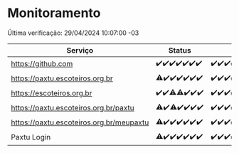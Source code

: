 # Monitoramento

Última verificação: 29/04/2024 10:07:00 -03

|Serviço|Status|Últimas 24h|
|---|---|---|
|https://github.com|<span title="2024-04-22: OK=24">✔️</span><span title="2024-04-23: OK=24">✔️</span><span title="2024-04-24: OK=24">✔️</span><span title="2024-04-25: OK=24">✔️</span><span title="2024-04-26: OK=24">✔️</span><span title="2024-04-27: OK=24">✔️</span><span title="2024-04-28: OK=14">✔️</span>|<span title="28/04/2024 11:03:00 -03 : 200">✔️</span><span title="28/04/2024 12:06:00 -03 : 200">✔️</span><span title="28/04/2024 13:06:00 -03 : 200">✔️</span><span title="28/04/2024 14:05:00 -03 : 200">✔️</span><span title="28/04/2024 15:07:00 -03 : 200">✔️</span><span title="28/04/2024 16:03:00 -03 : 200">✔️</span><span title="28/04/2024 17:07:00 -03 : 200">✔️</span><span title="28/04/2024 18:06:00 -03 : 200">✔️</span><span title="28/04/2024 19:05:00 -03 : 200">✔️</span><span title="28/04/2024 20:05:00 -03 : 200">✔️</span><span title="28/04/2024 21:31:00 -03 : 200">✔️</span><span title="28/04/2024 22:43:00 -03 : 200">✔️</span><span title="28/04/2024 23:19:00 -03 : 200">✔️</span><span title="29/04/2024 00:07:00 -03 : 200">✔️</span><span title="29/04/2024 01:08:00 -03 : 200">✔️</span><span title="29/04/2024 02:06:00 -03 : 200">✔️</span><span title="29/04/2024 03:09:00 -03 : 200">✔️</span><span title="29/04/2024 04:06:00 -03 : 200">✔️</span><span title="29/04/2024 05:10:00 -03 : 200">✔️</span><span title="29/04/2024 06:07:00 -03 : 200">✔️</span><span title="29/04/2024 07:07:00 -03 : 200">✔️</span><span title="29/04/2024 08:07:00 -03 : 200">✔️</span><span title="29/04/2024 09:11:00 -03 : 200">✔️</span><span title="29/04/2024 10:07:00 -03 : 200">✔️</span>|
|https://paxtu.escoteiros.org.br|<span title="2024-04-22: OK=23, Falhas=1">⚠️</span><span title="2024-04-23: OK=24">✔️</span><span title="2024-04-24: OK=24">✔️</span><span title="2024-04-25: OK=24">✔️</span><span title="2024-04-26: OK=24">✔️</span><span title="2024-04-27: OK=24">✔️</span><span title="2024-04-28: OK=14">✔️</span>|<span title="28/04/2024 11:03:00 -03 : 200">✔️</span><span title="28/04/2024 12:06:00 -03 : 200">✔️</span><span title="28/04/2024 13:06:00 -03 : 200">✔️</span><span title="28/04/2024 14:05:00 -03 : 200">✔️</span><span title="28/04/2024 15:07:00 -03 : 200">✔️</span><span title="28/04/2024 16:03:00 -03 : 200">✔️</span><span title="28/04/2024 17:07:00 -03 : 200">✔️</span><span title="28/04/2024 18:06:00 -03 : 200">✔️</span><span title="28/04/2024 19:05:00 -03 : 200">✔️</span><span title="28/04/2024 20:05:00 -03 : 200">✔️</span><span title="28/04/2024 21:31:00 -03 : 200">✔️</span><span title="28/04/2024 22:43:00 -03 : 200">✔️</span><span title="28/04/2024 23:19:00 -03 : 200">✔️</span><span title="29/04/2024 00:07:00 -03 : 200">✔️</span><span title="29/04/2024 01:08:00 -03 : 200">✔️</span><span title="29/04/2024 02:06:00 -03 : 200">✔️</span><span title="29/04/2024 03:09:00 -03 : 200">✔️</span><span title="29/04/2024 04:06:00 -03 : 200">✔️</span><span title="29/04/2024 05:10:00 -03 : 200">✔️</span><span title="29/04/2024 06:07:00 -03 : 200">✔️</span><span title="29/04/2024 07:07:00 -03 : 200">✔️</span><span title="29/04/2024 08:07:00 -03 : 200">✔️</span><span title="29/04/2024 09:11:00 -03 : 200">✔️</span><span title="29/04/2024 10:07:00 -03 : 200">✔️</span>|
|https://escoteiros.org.br|<span title="2024-04-22: OK=24">✔️</span><span title="2024-04-23: OK=24">✔️</span><span title="2024-04-24: OK=23, Falhas=1">⚠️</span><span title="2024-04-25: OK=23, Falhas=1">⚠️</span><span title="2024-04-26: OK=24">✔️</span><span title="2024-04-27: OK=24">✔️</span><span title="2024-04-28: OK=14">✔️</span>|<span title="28/04/2024 11:04:00 -03 : 200">✔️</span><span title="28/04/2024 12:06:00 -03 : 200">✔️</span><span title="28/04/2024 13:06:00 -03 : 200">✔️</span><span title="28/04/2024 14:05:00 -03 : 200">✔️</span><span title="28/04/2024 15:07:00 -03 : 200">✔️</span><span title="28/04/2024 16:03:00 -03 : 200">✔️</span><span title="28/04/2024 17:07:00 -03 : 200">✔️</span><span title="28/04/2024 18:06:00 -03 : 200">✔️</span><span title="28/04/2024 19:05:00 -03 : 200">✔️</span><span title="28/04/2024 20:05:00 -03 : 200">✔️</span><span title="28/04/2024 21:31:00 -03 : 200">✔️</span><span title="28/04/2024 22:43:00 -03 : 200">✔️</span><span title="28/04/2024 23:19:00 -03 : 200">✔️</span><span title="29/04/2024 00:07:00 -03 : 200">✔️</span><span title="29/04/2024 01:08:00 -03 : 200">✔️</span><span title="29/04/2024 02:07:00 -03 : 200">✔️</span><span title="29/04/2024 03:09:00 -03 : 200">✔️</span><span title="29/04/2024 04:06:00 -03 : 200">✔️</span><span title="29/04/2024 05:10:00 -03 : 200">✔️</span><span title="29/04/2024 06:07:00 -03 : 200">✔️</span><span title="29/04/2024 07:07:00 -03 : 200">✔️</span><span title="29/04/2024 08:07:00 -03 : 200">✔️</span><span title="29/04/2024 09:11:00 -03 : 200">✔️</span><span title="29/04/2024 10:07:00 -03 : 200">✔️</span>|
|https://paxtu.escoteiros.org.br/paxtu|<span title="2024-04-22: OK=22, Falhas=2">⚠️</span><span title="2024-04-23: OK=24">✔️</span><span title="2024-04-24: OK=23, Falhas=1">⚠️</span><span title="2024-04-25: OK=24">✔️</span><span title="2024-04-26: OK=24">✔️</span><span title="2024-04-27: OK=24">✔️</span><span title="2024-04-28: OK=14">✔️</span>|<span title="28/04/2024 11:04:00 -03 : 200">✔️</span><span title="28/04/2024 12:06:00 -03 : 200">✔️</span><span title="28/04/2024 13:06:00 -03 : 200">✔️</span><span title="28/04/2024 14:05:00 -03 : 200">✔️</span><span title="28/04/2024 15:07:00 -03 : 200">✔️</span><span title="28/04/2024 16:03:00 -03 : 200">✔️</span><span title="28/04/2024 17:07:00 -03 : 200">✔️</span><span title="28/04/2024 18:06:00 -03 : 200">✔️</span><span title="28/04/2024 19:05:00 -03 : 200">✔️</span><span title="28/04/2024 20:05:00 -03 : 200">✔️</span><span title="28/04/2024 21:31:00 -03 : 200">✔️</span><span title="28/04/2024 22:43:00 -03 : 200">✔️</span><span title="28/04/2024 23:19:00 -03 : 200">✔️</span><span title="29/04/2024 00:07:00 -03 : 200">✔️</span><span title="29/04/2024 01:08:00 -03 : 200">✔️</span><span title="29/04/2024 02:07:00 -03 : 200">✔️</span><span title="29/04/2024 03:09:00 -03 : 200">✔️</span><span title="29/04/2024 04:06:00 -03 : 200">✔️</span><span title="29/04/2024 05:10:00 -03 : 200">✔️</span><span title="29/04/2024 06:07:00 -03 : 200">✔️</span><span title="29/04/2024 07:07:00 -03 : 200">✔️</span><span title="29/04/2024 08:07:00 -03 : 200">✔️</span><span title="29/04/2024 09:11:00 -03 : 200">✔️</span><span title="29/04/2024 10:07:00 -03 : 200">✔️</span>|
|https://paxtu.escoteiros.org.br/meupaxtu|<span title="2024-04-22: OK=23, Falhas=1">⚠️</span><span title="2024-04-23: OK=24">✔️</span><span title="2024-04-24: OK=24">✔️</span><span title="2024-04-25: OK=24">✔️</span><span title="2024-04-26: OK=24">✔️</span><span title="2024-04-27: OK=24">✔️</span><span title="2024-04-28: OK=14">✔️</span>|<span title="28/04/2024 11:04:00 -03 : 200">✔️</span><span title="28/04/2024 12:06:00 -03 : 200">✔️</span><span title="28/04/2024 13:06:00 -03 : 200">✔️</span><span title="28/04/2024 14:05:00 -03 : 200">✔️</span><span title="28/04/2024 15:07:00 -03 : 200">✔️</span><span title="28/04/2024 16:03:00 -03 : 200">✔️</span><span title="28/04/2024 17:07:00 -03 : 200">✔️</span><span title="28/04/2024 18:06:00 -03 : 200">✔️</span><span title="28/04/2024 19:05:00 -03 : 200">✔️</span><span title="28/04/2024 20:05:00 -03 : 200">✔️</span><span title="28/04/2024 21:31:00 -03 : 200">✔️</span><span title="28/04/2024 22:43:00 -03 : 200">✔️</span><span title="28/04/2024 23:19:00 -03 : 200">✔️</span><span title="29/04/2024 00:07:00 -03 : 200">✔️</span><span title="29/04/2024 01:08:00 -03 : 200">✔️</span><span title="29/04/2024 02:07:00 -03 : 200">✔️</span><span title="29/04/2024 03:09:00 -03 : 200">✔️</span><span title="29/04/2024 04:06:00 -03 : 200">✔️</span><span title="29/04/2024 05:10:00 -03 : 200">✔️</span><span title="29/04/2024 06:07:00 -03 : 200">✔️</span><span title="29/04/2024 07:07:00 -03 : 200">✔️</span><span title="29/04/2024 08:07:00 -03 : 200">✔️</span><span title="29/04/2024 09:11:00 -03 : 200">✔️</span><span title="29/04/2024 10:07:00 -03 : 200">✔️</span>|
|Paxtu Login|<span title="2024-04-22: OK=23, Falhas=1">⚠️</span><span title="2024-04-23: OK=24">✔️</span><span title="2024-04-24: OK=24">✔️</span><span title="2024-04-25: OK=24">✔️</span><span title="2024-04-26: OK=24">✔️</span><span title="2024-04-27: OK=24">✔️</span><span title="2024-04-28: OK=14">✔️</span>|<span title="28/04/2024 11:04:00 -03 : 200">✔️</span><span title="28/04/2024 12:06:00 -03 : 200">✔️</span><span title="28/04/2024 13:06:00 -03 : 200">✔️</span><span title="28/04/2024 14:05:00 -03 : 200">✔️</span><span title="28/04/2024 15:07:00 -03 : 200">✔️</span><span title="28/04/2024 16:03:00 -03 : 200">✔️</span><span title="28/04/2024 17:07:00 -03 : 200">✔️</span><span title="28/04/2024 18:06:00 -03 : 200">✔️</span><span title="28/04/2024 19:05:00 -03 : 200">✔️</span><span title="28/04/2024 20:05:00 -03 : 200">✔️</span><span title="28/04/2024 21:31:00 -03 : 200">✔️</span><span title="28/04/2024 22:43:00 -03 : 200">✔️</span><span title="28/04/2024 23:19:00 -03 : 200">✔️</span><span title="29/04/2024 00:07:00 -03 : 200">✔️</span><span title="29/04/2024 01:08:00 -03 : 200">✔️</span><span title="29/04/2024 02:07:00 -03 : 200">✔️</span><span title="29/04/2024 03:09:00 -03 : 200">✔️</span><span title="29/04/2024 04:06:00 -03 : 200">✔️</span><span title="29/04/2024 05:10:00 -03 : 200">✔️</span><span title="29/04/2024 06:07:00 -03 : 200">✔️</span><span title="29/04/2024 07:07:00 -03 : 200">✔️</span><span title="29/04/2024 08:07:00 -03 : 200">✔️</span><span title="29/04/2024 09:11:00 -03 : 200">✔️</span><span title="29/04/2024 10:07:00 -03 : 200">✔️</span>|
